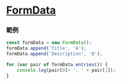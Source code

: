# [FormData](https://developer.mozilla.org/zh-TW/docs/Web/API/FormData)

### 範例

```js
const formData = new FormData();
formData.append('Title', 'A');
formData.append('Description', 'B');

for (var pair of formData.entries()) {
    console.log(pair[0]+ ', ' + pair[1]);
}
```
